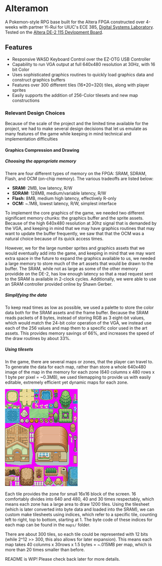 # Alteramon
A Pokemon-style RPG base built for the Altera FPGA constructed over 4-weeks with partner Yi-Rui for UIUC's ECE 385, [Digital Systems Laboratory](https://ece.illinois.edu/academics/courses/profile/ECE385).  Tested on the [Altera DE-2 115 Devlopment Board](https://www.altera.com/solutions/partners/partner-profile/terasic-inc-/board/altera-de2-115-development-and-education-board.html).

## Features
+ Responsive WASD Keyboard Control over the EZ-OTG USB Controller
+ Capability to run VGA output at full 640x480 resolution at 30Hz, with 16 bit Color
+ Uses sophisticated graphics routines to quickly load graphics data and construct graphics buffers
+ Features over 300 different tiles (16*20=320) tiles, along with player sprites
+ Easily supports the addition of 256-Color tilesets and new map constructions

### Relevant Design Choices

Because of the scale of the project and the limited time available for the project, we had to make several design decisions that let us emulate as many features of the game while keeping in mind technical and implementation difficulties

#### Graphics Compression and Drawing

##### Choosing the appropriate memory
There are four different types of memory on the FPGA: SRAM, SDRAM, Flash, and OCM (on-chip memory).  The various tradeoffs are listed below:
+ **SRAM:** 2MB, low latency, R/W
+ **SDRAM:** 128MB, medium/variable latency, R/W
+ **Flash:** 8MB, medium high latency, effectively R-only
+ **OCM:** ~.1MB, lowest latency, R/W, simplest interface 

To implement the core graphics of the game, we needed two different significant memory chunks: the graphics buffer and the sprite assets.  Because of the high 640x480 resolution at 30hz signal that is demanded by the VGA, and keeping in mind that we may have graphics routines that may want to update the buffer frequently, we saw that that the OCM was a natural choice because of its quick access times.  

However, we for the large number sprites and graphics assets that we would eventually add into the game, and keeping in mind that we may want extra space in the future to expand the graphics available to us, we needed a large memory to store much of the art assets that would be drawn to the buffer.  The SRAM, while not as large as some of the other memory providide on the DE-2, has low enough latency so that a read request sent to the SRAM is available in 2-clock cycles.  Additionally, we were able to use an SRAM controller provided online by Shawn Gerber.  

##### Simplifying the data

To keep read times as low as possible, we used a palette to store the color data both for the SRAM assets and the frame buffer.  Because the SRAM reads packets of 8 bytes, instead of storing RGB as 3 eight-bit values, which would match the 24-bit color operation of the VGA, we instead use each of the 256 values and map them to a specific color used in the art assets.  This provides memory savings of 66%, and increases the speed of the draw routines by about 33%.  

##### Using tilesets

In the game, there are several maps or zones, that the player can travel to.  To generate the data for each map, rather than store a whole 640x480 image of the map in the memory for each zone (640 columns x 480 rows x 1 byte per pixel = ~0.3MB), we used tilemapping to provide us with easily editable, extremely efficient yet dynamic maps for each zone.  

![Tilesheet Example](https://raw.githubusercontent.com/Tarokan/ECE-385-Final-Project/master/sprite_assets/tilemap12.9b.png)

Each tile provides the zone for small 16x16 block of the screen.  16 comfortably divides into 640 and 480, 40 and 30 times respectably, which means each zone has a large area to draw 1200 tiles.  Using the tilesheet (which is later converted into byte data and loaded into the SRAM), we can custom make tilesheets using indices, which refer to a specific tile, counting left to right, top to bottom, starting at 1.  The byte code of these indices for each map can be found in the `maps/` folder. 

There are about 300 tiles, so each tile could be represented with 12 bits (while 2^12 >> 300, this also allows for later expansion).  This means each map takes 40 colunms x 30rows x 1.5 bytes = ~.015MB per map, which is more than 20 times smaller than before. 

README is WIP!  Please check back later for more details. 

